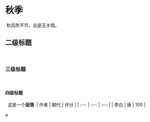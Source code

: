 # 秋季
​
秋风吹不尽，总是玉关情。
​
## 二级标题
​
​
### 三级标题
​
​
#### 四级标题
​
​
这是一个**段落**
​
  | 作者 | 朝代 | 评分 |
  | :--: | :--: | :--: |
  | 李白 |  唐  | 100  |

a
